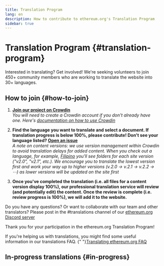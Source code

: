 ```yaml
---
title: Translation Program
lang: en
description: How to contribute to ethereum.org's Translation Program
sidebar: true
---
```


# Translation Program {#translation-program}

Interested in translating? Get involved! We're seeking volunteers to join 450+ community members who are working to translate the website into 30+ languages.

## How to join {#how-to-join}

1. **[Join our project on Crowdin](https://crowdin.com/project/ethereumfoundation/invite)**  
   _You will need to create a Crowdin account if you don't already have one. Here's [documentation on how to use Crowdin](https://support.crowdin.com/online-editor/)_

2. **Find the language you want to translate and select a document. If translation progress is below 100%, please contribute! Don't see your language listed? [Open an issue](https://github.com/ethereum/ethereum-org-website/issues/new/choose)**  
   _A note on content versions: we use version management within Crowdin to avoid translation delays for added content. When you check out a language, for example, [Filipino](https://crowdin.com/project/ethereumfoundation/fil#) you'll see folders for each site version ("v2.0", "v2.1", etc.)._
   _We encourage you to translate the lowest version first and work your way up to higher versions (v.2.0 → v.2.1 → v.2.2 → ⋯) as lower versions will be updated on the site first_
3. **Once you've completed the translation (i.e. all files for a content version display 100%), our professional translation service will review (and potentially edit) the content. Once the review is complete (i.e. review progress is 100%), we will add it to the website.**

Do you have any questions? Or want to collaborate with our team and other translators? Please post in the #translations channel of our [ethereum.org Discord server](https://discord.gg/6WX7E97)

Thank you for your participation in the ethereum.org Translation Program!

<InfoBanner shouldCenter emoji=":information_source:">
  If you're helping us with translations, you might find some useful information in our translations FAQ. 
  {" "}<a href="/contributing/translation-program/translation-guide/">Translating ethereum.org FAQ</a>
</InfoBanner>

## In-progress translations {#in-progress}

<TranslationsInProgress />
